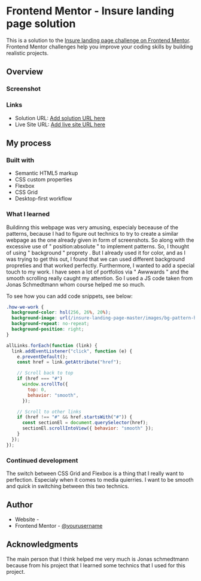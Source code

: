 # Frontend Mentor - Insure landing page solution

This is a solution to the [Insure landing page challenge on Frontend Mentor](https://www.frontendmentor.io/challenges/insure-landing-page-uTU68JV8). Frontend Mentor challenges help you improve your coding skills by building realistic projects.

## Overview

### Screenshot

### Links

- Solution URL: [Add solution URL here](https://your-solution-url.com)
- Live Site URL: [Add live site URL here](https://your-live-site-url.com)

## My process

### Built with

- Semantic HTML5 markup
- CSS custom properties
- Flexbox
- CSS Grid
- Desktop-first workflow

### What I learned

Buildinng this webpage was very amusing, especialy beceause of the patterns, because I had to figure out technics to try to create a similar webpage as the one already given in form of screenshots.
So along with the excessive use of " position:absolute " to implement patterns. So, I thought of using " background " proprety . But I already used it for color, and as I was trying to get this out, I found that we can used different background propreties and that worked perfectly.
Furthermore, I wanted to add a special touch to my work. I have seen a lot of portfolios via " Awwwards " and the smooth scrolling really caught my attention. So I used a JS code taken from Jonas Schmedtmann whom course helped me so much.

To see how you can add code snippets, see below:

```css
.how-we-work {
  background-color: hsl(256, 26%, 20%);
  background-image: url(/insure-landing-page-master/images/bg-pattern-how-we-work-desktop.svg);
  background-repeat: no-repeat;
  background-position: right;
}
```

```js
allLinks.forEach(function (link) {
  link.addEventListener("click", function (e) {
    e.preventDefault();
    const href = link.getAttribute("href");

    // Scroll back to top
    if (href === "#")
      window.scrollTo({
        top: 0,
        behavior: "smooth",
      });

    // Scroll to other links
    if (href !== "#" && href.startsWith("#")) {
      const sectionEl = document.querySelector(href);
      sectionEl.scrollIntoView({ behavior: "smooth" });
    }
  });
});
```

### Continued development

The switch between CSS Grid and Flexbox is a thing that I really want to perfection. Especialy when it comes to media quierries. I want to be smooth and quick in switching between this two technics.

## Author

- Website - [](https://www.your-site.com)
- Frontend Mentor - [@yourusername](https://www.frontendmentor.io/profile/yourusername)

## Acknowledgments

The main person that I think helped me very much is Jonas schmedtmann because from his project that I learned some technics that I used for this project.
